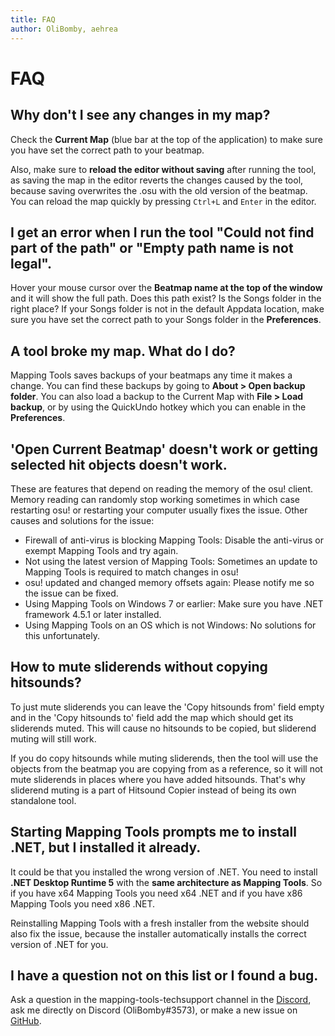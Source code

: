 ```yaml
---
title: FAQ
author: OliBomby, aehrea
---
```


# FAQ

## Why don't I see any changes in my map?

Check the **Current Map** (blue bar at the top of the application) to make sure you have set the correct path to your beatmap.

Also, make sure to **reload the editor without saving** after running the tool, as saving the map in the editor reverts the changes caused by the tool, because saving overwrites the .osu with the old version of the beatmap. You can reload the map quickly by pressing `Ctrl+L` and `Enter` in the editor.

## I get an error when I run the tool "Could not find part of the path" or "Empty path name is not legal".

Hover your mouse cursor over the **Beatmap name at the top of the window** and it will show the full path. Does this path exist? Is the Songs folder in the right place? If your Songs folder is not in the default Appdata location, make sure you have set the correct path to your Songs folder in the **Preferences**.

## A tool broke my map. What do I do?

Mapping Tools saves backups of your beatmaps any time it makes a change. You can find these backups by going to **About > Open backup folder**. You can also load a backup to the Current Map with **File > Load backup**, or by using the QuickUndo hotkey which you can enable in the **Preferences**.

## 'Open Current Beatmap' doesn't work or getting selected hit objects doesn't work.

These are features that depend on reading the memory of the osu! client. Memory reading can randomly stop working sometimes in which case restarting osu! or restarting your computer usually fixes the issue. Other causes and solutions for the issue:
- Firewall of anti-virus is blocking Mapping Tools: Disable the anti-virus or exempt Mapping Tools and try again.
- Not using the latest version of Mapping Tools: Sometimes an update to Mapping Tools is required to match changes in osu!
- osu! updated and changed memory offsets again: Please notify me so the issue can be fixed.
- Using Mapping Tools on Windows 7 or earlier: Make sure you have .NET framework 4.5.1 or later installed.
- Using Mapping Tools on an OS which is not Windows: No solutions for this unfortunately.

## How to mute sliderends without copying hitsounds?

To just mute sliderends you can leave the 'Copy hitsounds from' field empty and in the 'Copy hitsounds to' field add the map which should get its sliderends muted. This will cause no hitsounds to be copied, but sliderend muting will still work.

If you do copy hitsounds while muting sliderends, then the tool will use the objects from the beatmap you are copying from as a reference, so it will not mute sliderends in places where you have added hitsounds. That's why sliderend muting is a part of Hitsound Copier instead of being its own standalone tool.

## Starting Mapping Tools prompts me to install .NET, but I installed it already.

It could be that you installed the wrong version of .NET. You need to install **.NET Desktop Runtime 5** with the **same architecture as Mapping Tools**. So if you have x64 Mapping Tools you need x64 .NET and if you have x86 Mapping Tools you need x86 .NET.

Reinstalling Mapping Tools with a fresh installer from the website should also fix the issue, because the installer automatically installs the correct version of .NET for you.

## I have a question not on this list or I found a bug.

Ask a question in the mapping-tools-techsupport channel in the [Discord](https://discord.gg/YfjKN2yjQV), ask me directly on Discord (OliBomby#3573), or make a new issue on [GitHub](https://github.com/OliBomby/Mapping_Tools/issues).
